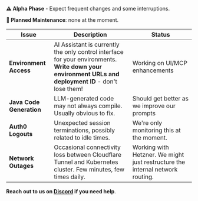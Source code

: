 <!--
ABOUTME: Quick reference guide providing a concise overview of the most critical caveats, limitations, and gotchas for Cyoda Cloud Free Tier users. For detailed information, see cyoda-cloud-caveats.md.

THIS PAGE NEEDS TO BE AS COMPACT AND CONCISE AS POSSIBLE, BECAUSE IT IS SHOWN AS A PANEL ON VARIOUS UIs

TONE: Direct, scannable format optimized for quick reference. Focus on the most impactful limitations that users need to be aware of immediately.
-->

**⚠️ Alpha Phase** - Expect frequent changes and some interruptions.

**🔧 Planned Maintenance**: none at the moment.

| Issue                    | Description                                                                                                                                           | Status                                                                        |
|--------------------------|-------------------------------------------------------------------------------------------------------------------------------------------------------|-------------------------------------------------------------------------------|
| **Environment Access**   | AI Assistant is currently the only control interface for your environments. **Write down your environment URLs and deployment ID** - don't lose them! | Working on UI/MCP enhancements                                                |
| **Java Code Generation** | LLM-generated code may not always compile. Usually obvious to fix.                                                                                    | Should get better as we improve our prompts                                   |
| **Auth0 Logouts**        | Unexpected session terminations, possibly related to idle times.                                                                                      | We're only monitoring this at the moment.                                     |
| **Network Outages**      | Occasional connectivity loss between Cloudflare Tunnel and Kubernetes cluster. Few minutes, few times daily.                                          | Working with Hetzner. We might just restructure the internal network routing. |

**Reach out to us on [Discord](https://discord.com/invite/95rdAyBZr2) if you need help**.